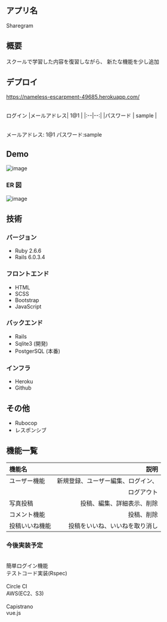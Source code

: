 ## アプリ名

Sharegram

## 概要

スクールで学習した内容を復習しながら、
新たな機能を少し追加

## デプロイ

https://nameless-escarpment-49685.herokuapp.com/

<br>ログイン
|メールアドレス| 1@1 |
|:--|--:|
|パスワード | sample |

<br>メールアドレス: 1@1 パスワード:sample


## Demo
![image](https://user-images.githubusercontent.com/62747864/106704982-5c6c5900-6630-11eb-8ed3-4edba9601ced.png)

### ER 図
![image](https://user-images.githubusercontent.com/62747864/106704754-fc75b280-662f-11eb-8523-027e0280e650.png)

## 技術

### バージョン

- Ruby 2.6.6
- Rails 6.0.3.4

### フロントエンド

- HTML
- SCSS
- Bootstrap
- JavaScript

### バックエンド

- Rails
- Sqlite3 (開発)
- PostgerSQL (本番)

### インフラ

- Heroku
- Github

## その他

- Rubocop
- レスポンシブ

## 機能一覧

| 機能名 | 説明 |
|:--|--:|
|ユーザー機能 |新規登録、ユーザー編集、ログイン、 |
| |ログアウト |
|写真投稿 |投稿、編集、詳細表示、削除 |
|コメント機能 |投稿、削除 |
|投稿いいね機能 |投稿をいいね、いいねを取り消し |

### 今後実装予定

<br>簡単ログイン機能
<br>テストコード実装(Rspec)  
<br>Circle CI
<br>AWS(EC2、S3)  
<br>Capistrano
<br>vue.js
